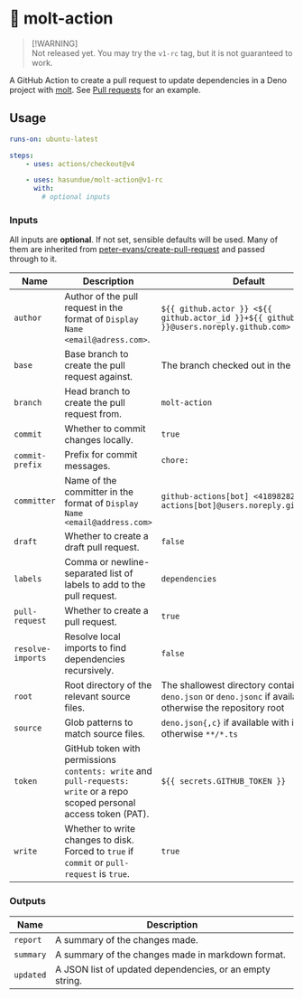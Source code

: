 # 🦕 molt-action

> [!WARNING]\
> Not released yet. You may try the `v1-rc` tag, but it is not guaranteed to
> work.

A GitHub Action to create a pull request to update dependencies in a Deno
project with [molt](https://github.com/hasundue/molt). See
[Pull requests](https://github.com/hasundue/molt-action/pulls) for an example.

## Usage

```yaml
runs-on: ubuntu-latest

steps:
    - uses: actions/checkout@v4

    - uses: hasundue/molt-action@v1-rc
      with:
        # optional inputs
```

### Inputs

All inputs are **optional**. If not set, sensible defaults will be used. Many of
them are inherited from
[peter-evans/create-pull-request](https://github.com/peter-evans/create-pull-request)
and passed through to it.

| Name              | Description                                                                                                              | Default                                                                                                     |
| ----------------- | ------------------------------------------------------------------------------------------------------------------------ | ----------------------------------------------------------------------------------------------------------- |
| `author`          | Author of the pull request in the format of `Display Name <email@adress.com>`.                                           | `${{ github.actor }} <${{ github.actor_id }}+${{ github.actor }}@users.noreply.github.com>`                 |
| `base`            | Base branch to create the pull request against.                                                                          | The branch checked out in the workflow                                                                      |
| `branch`          | Head branch to create the pull request from.                                                                             | `molt-action`                                                                                               |
| `commit`          | Whether to commit changes locally.                                                                                       | `true`                                                                                                      |
| `commit-prefix`   | Prefix for commit messages.                                                                                              | `chore:`                                                                                                    |
| `committer`       | Name of the committer in the format of `Display Name <email@address.com>`                                                | `github-actions[bot] <41898282+github-actions[bot]@users.noreply.github.com>`                               |
| `draft`           | Whether to create a draft pull request.                                                                                  | `false`                                                                                                     |
| `labels`          | Comma or newline-separated list of labels to add to the pull request.                                                    | `dependencies`                                                                                              |
| `pull-request`    | Whether to create a pull request.                                                                                        | `true`                                                                                                      |
| `resolve-imports` | Resolve local imports to find dependencies recursively.                                                                  | `false`                                                                                                     |
| `root`            | Root directory of the relevant source files.                                                                             | The shallowest directory containing `deno.json` or `deno.jsonc` if available, otherwise the repository root |
| `source`          | Glob patterns to match source files.                                                                                     | `deno.json{,c}` if available with imports, otherwise `**/*.ts`                                              |
| `token`           | GitHub token with permissions `contents: write` and `pull-requests: write` or a repo scoped personal access token (PAT). | `${{ secrets.GITHUB_TOKEN }}`                                                                               |
| `write`           | Whether to write changes to disk. Forced to `true` if `commit` or `pull-request` is `true`.                              | `true`                                                                                                      |

### Outputs

| Name      | Description                                              |
| --------- | -------------------------------------------------------- |
| `report`  | A summary of the changes made.                           |
| `summary` | A summary of the changes made in markdown format.        |
| `updated` | A JSON list of updated dependencies, or an empty string. |
